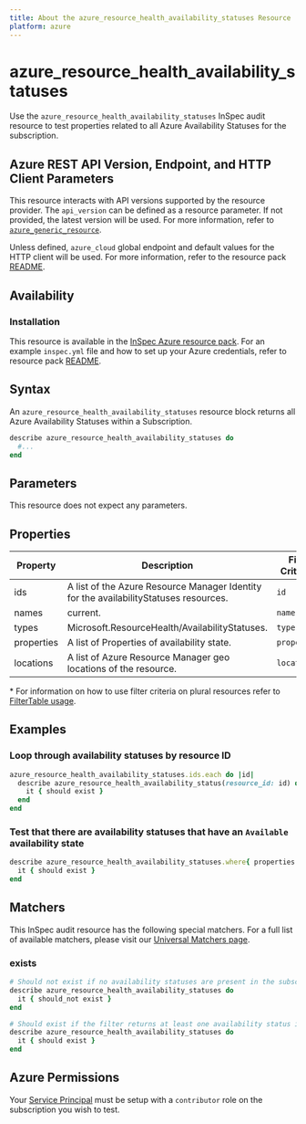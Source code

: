 ```yaml
---
title: About the azure_resource_health_availability_statuses Resource
platform: azure
---
```


# azure_resource_health_availability_statuses

Use the `azure_resource_health_availability_statuses` InSpec audit resource to test properties related to all Azure Availability Statuses for the subscription.

## Azure REST API Version, Endpoint, and HTTP Client Parameters

This resource interacts with API versions supported by the resource provider.
The `api_version` can be defined as a resource parameter.
If not provided, the latest version will be used.
For more information, refer to [`azure_generic_resource`](azure_generic_resource.md).

Unless defined, `azure_cloud` global endpoint and default values for the HTTP client will be used.
For more information, refer to the resource pack [README](../../README.md).

## Availability

### Installation

This resource is available in the [InSpec Azure resource pack](https://github.com/inspec/inspec-azure).
For an example `inspec.yml` file and how to set up your Azure credentials, refer to resource pack [README](../../README.md#Service-Principal).

## Syntax

An `azure_resource_health_availability_statuses` resource block returns all Azure Availability Statuses within a Subscription.
```ruby
describe azure_resource_health_availability_statuses do
  #...
end
```

## Parameters

This resource does not expect any parameters.

## Properties

|Property            | Description                                                              | Filter Criteria<superscript>*</superscript> |
|--------------------|--------------------------------------------------------------------------|-----------------|
| ids                | A list of the Azure Resource Manager Identity for the availabilityStatuses resources.| `id`            |
| names              | current.                                                                 | `name`          |
| types              | Microsoft.ResourceHealth/AvailabilityStatuses.                           | `type`          |
| properties         | A list of Properties of availability state.                              | `properties`    |
| locations          | A list of Azure Resource Manager geo locations of the resource.          | `location`      |

<superscript>*</superscript> For information on how to use filter criteria on plural resources refer to [FilterTable usage](https://github.com/inspec/inspec/blob/master/dev-docs/filtertable-usage.md).

## Examples

### Loop through availability statuses by resource ID

```ruby
azure_resource_health_availability_statuses.ids.each do |id|
  describe azure_resource_health_availability_status(resource_id: id) do
    it { should exist }
  end
end
```

### Test that there are availability statuses that have an `Available` availability state

```ruby
describe azure_resource_health_availability_statuses.where{ properties.select{|prop| prop.availabilityState == 'Available' } } do
  it { should exist }
end
```

## Matchers

This InSpec audit resource has the following special matchers. For a full list of available matchers, please visit our [Universal Matchers page](https://www.inspec.io/docs/reference/matchers/).

### exists
```ruby
# Should not exist if no availability statuses are present in the subscription
describe azure_resource_health_availability_statuses do
  it { should_not exist }
end

# Should exist if the filter returns at least one availability status in the subscription
describe azure_resource_health_availability_statuses do
  it { should exist }
end
```
## Azure Permissions

Your [Service Principal](https://docs.microsoft.com/en-us/azure/azure-resource-manager/resource-group-create-service-principal-portal) must be setup with a `contributor` role on the subscription you wish to test.